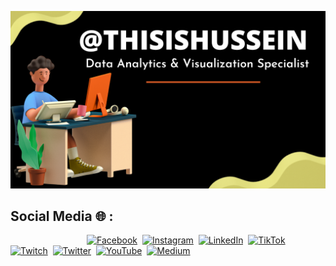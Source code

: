 <img src="https://github.com/thisishusseinali/thisishusseinali/blob/main/cover.png
"/>

## Social Media 🌐 :
&nbsp;&nbsp;&nbsp;&nbsp;&nbsp;&nbsp;&nbsp;&nbsp;&nbsp;&nbsp;&nbsp;&nbsp;&nbsp;&nbsp;&nbsp;&nbsp;&nbsp;&nbsp;&nbsp;&nbsp;&nbsp;&nbsp;&nbsp;&nbsp;&nbsp;&nbsp;&nbsp;&nbsp;&nbsp;&nbsp;&nbsp;[![Facebook](https://img.shields.io/badge/Facebook-%231877F2.svg?logo=Facebook&logoColor=white)](https://facebook.com/thisishusseinali)&nbsp;
[![Instagram](https://img.shields.io/badge/Instagram-%23E4405F.svg?logo=Instagram&logoColor=white)](https://instagram.com/thisishusseinali)&nbsp;
[![LinkedIn](https://img.shields.io/badge/LinkedIn-%230077B5.svg?logo=linkedin&logoColor=white)](https://linkedin.com/in/thisishusseinali)&nbsp;
[![TikTok](https://img.shields.io/badge/TikTok-%23000000.svg?logo=TikTok&logoColor=white)](https://tiktok.com/@thisishusseinali)&nbsp;
[![Twitch](https://img.shields.io/badge/Twitch-%239146FF.svg?logo=Twitch&logoColor=white)](https://twitch.tv/thisishusseinali)&nbsp;
[![Twitter](https://img.shields.io/badge/Twitter-%231DA1F2.svg?logo=Twitter&logoColor=white)](https://twitter.com/thisishuseinali)&nbsp;
[![YouTube](https://img.shields.io/badge/YouTube-%23FF0000.svg?logo=YouTube&logoColor=white)](https://youtube.com/channel/UCvhs9KPjw9OxOup05cGoZmA)&nbsp;
[![Medium](https://img.shields.io/badge/Medium-12100E?logo=medium&logoColor=white)](https://medium.com/@thisishusseinali)&nbsp;
